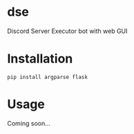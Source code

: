 # dse
Discord Server Executor bot with web GUI

# Installation
`pip install argparse flask`  

# Usage
Coming soon...
